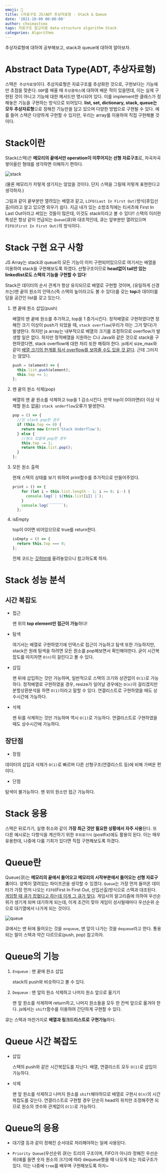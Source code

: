```yaml
---
emoji: 🚀
title: (자료구조 JS)ADT 추상자료형 - Stack & Queue
date: '2021-10-09 00:00:00'
author: choieastsea
tags: 자료구조 알고리즘 data-structure algorithm Stack
categories: Algorithms
---
```


추상자료형에 대하여 공부해보고, stack과 queue에 대하여 알아보자.

# Abstract Data Type(ADT, 추상자료형)

스택은` 추상자료형`이다. 추상자료형은 자료구조를 추상화한 것으로, 구현보다는 기능에만 초점을 맞춘다. `OOP`를 배울 때 `추상클래스`에 대하여 배운 적이 있을텐데, 이는 실제 구현된 것이 아니고 기능에 대한 메서드만 명시되어 있다. 이를 implement한 클래스가 정해놓은 기능을 구현하는 방식으로 되어있다. **list, set, dictionary, stack, queue는 모두 추상자료형**으로 정해진 기능만을 담고 있으며 다양한 방법으로 구현될 수 있다. 예를 들어 스택은 다양하게 구현할 수 있지만, 우리는 array를 이용하여 직접 구현해볼 것이다.

# Stack이란

Stack(스택)은 **메모리의 끝에서만 operation이 이루어지는 선형 자료구조**로, 차곡차곡 쌓아올린 형태를 생각하면 이해하기 편하다. 

![stack](stack_1.jpg)

(물론 메모리가 저렇게 생기지는 않았을 것이다. 단지 스택을 그릴때 저렇게 표현한다고 생각하자.)

그림과 같이 끝부분만 열려있는 배열과 같고, `LIFO(Last In First Out)`방식(후입선출)이라고 알고 있으면 외우기 쉽다. 지금 내가 있는 소방조직에는 티셔츠에 First In Last Out이라고 써있는 것들이 많은데, 이것도 stack이라고 볼 수 있다!! 스택의 이러한 특성은 항상 같이 언급되는 `Queue`(큐)와 대조적인데, 큐는 앞부분만 열려있으며 `FIFO(First In First Out)`의 방식이다.

# Stack 구현 요구 사항

JS Array는 stack과 queue의 모든 기능이 이미 구현되어있으므로 여기서는 배열을 이용하여 stack을 구현해보도록 하겠다. 선형구조이므로 **head없이 tail만 있는 linkedlist로도 스택의 기능을 구현할 수 있다**!

Stack은 데이터의 순서 관계가 항상 유지되므로 배열로 구현할 것이며, (유일하게 신경쓰는)맨 끝의 원소의 인덱스(즉 스택의 높이라고도 볼 수 있다)를 갖는 **top**과 데이터를 담을 공간인 list를 갖고 있는다.

1. 맨 끝에 원소 삽입(push)

   배열의 맨 끝에 원소를 추가하고, top을 1 증가시킨다. 정적배열로 구현하였다면 정해진 크기 이상이 push가 되었을 때, `stack overflow`(우리가 아는 그거 맞다)가 발생한다. 하지만 js array는 내부적으로 배열의 크기를 조정하므로 overflow가 발생할 일은 없다. 하지만 정적배열을 지원하는 C나 Java와 같은 것으로 stack을 구현하였다면, stack overflow에 대한 처리 또한 해줘야 한다. js에서 size_max와 같이 <u>배열 크기의 한계를 둬서 overflow를 보여줄 수도 있을 것 같다</u>. 근데 그러지는 않았다.

   ```javascript
   push = (element) => {
     this.list.push(element);
     this.top += 1;
   };
   ```

2. 맨 끝의 원소 삭제(pop)

   배열의 맨 끝 원소를 삭제하고 top을 1 감소시킨다. 만약 top이 0이라면(더 이상 삭제할 원소 없음) `stack underflow`오류가 발생한다.

   ```javascript
   pop = () => {
     //빈 stack pop한 경우
     if (this.top <= 0) {
       return new Error('Stack Underflow');
     } else {
       //원소 있을때 pop한 경우
       this.top -= 1;
       return this.list.pop();
     }
   };
   ```

3. 모든 원소 출력

   현재 스택의 상태를 보기 위하여 print함수를 추가적으로 만들어주었다.

   ```javascript
   print = () => {
       for (let i = this.list.length - 1; i >= 0; i--) {
         console.log(`| ${this.list[i]} |`);
       }
       console.log(`‾‾‾‾‾`);
     };
   ```

4. isEmpty

   top이 0이면 비어있으므로 true를 return한다.

   ```javascript
   isEmpty = () => {
     return this.top === 0;
   };
   ```

   전체 코드는 [깃허브에](https://github.com/choieastsea/DataStructureJS/blob/main/DS03_Stack.js) 올려놓았으니 참고하도록 하자.

# Stack 성능 분석

## 시간 복잡도

- 접근

  맨 위의 **top element만 접근이 가능**하다!

- 탐색

  여기서는 배열로 구현하였기에 인덱스로 접근이 가능하고 탐색 또한 가능하지만, stack은 원래 탐색을 하려면 모든 원소를 pop해보면서 확인해야한다. 굳이 시간복잡도를 따지자면 `O(n)`이 걸린다고 볼 수 있다.

- 삽입

  맨 뒤에 삽입하는 것만 가능하며, 일반적으로 스택의 크기와 상관없이 `O(1)`로 가능하다. 정적배열로 구현하였을 경우, resize가 일어날 경우에는 `O(n)`이 걸리겠지만 분할상환분석을 하면 `O(1)`이라고 말할 수 있다. 연결리스트로 구현하였을 때도 상수시간에 가능하다.

- 삭제

  맨 뒤를 삭제하는 것만 가능하며 역시 `O(1)`로 가능하다. 연결리스트로 구현하였을 때도 상수시간에 가능하다.

## 장단점

- 장점

데이터의 삽입과 삭제가 `O(1)`로 빠르며 다른 선형구조(연결리스트 등)에 비해 가벼운 편이다.

- 단점

탐색이 불가능하다. 맨 위의 원소만 접근 가능하다.

# Stack 응용

스택은 뒤로가기, 실행 취소와 같이 **가장 최근 것만 필요한 상황에서 자주 사용**된다. 또 다른 예시로는 다항식을 계산하기 위한 `후위표기식` (postfix)에도 활용이 된다. 이는 매우 유용한데, 나중에 다룰 기회가 있다면 직접 구현해보도록 하겠다.

# Queue란

Queue(큐)는 **메모리의 끝에서 들어오고 메모리의 시작부분에서 들어오는 선형 자료구조**이다. 양쪽이 열려있는 파이프관을 생각할 수 있겠다. `Queue`는 가장 먼저 들어온 데이터가 가장 먼저 나오는 `FIFO`(First In First Out, 선입선출)방식으로 스택과 대조된다. <u>게임할 때 큐가 잡혔다고 하는데 이게 그 큐가 맞다</u>. 게임사의 알고리즘에 의하여 우선순위가 생기게 되며 대기하게 되는데, 이게 조건이 맞아 게임이 성사될때마다 우선순위 순으로 대기열에서 나가게 되는 것이다.

![queue](queue_1.jpg)

큐에서는 맨 뒤에 들어오는 것을 `enqueue`, 맨 앞이 나가는 것을 `dequeue`라고 한다. 통용되는 말이 스택과 약간 다르므로(push, pop) 참고하자.

# Queue의 기능

1. `Enqueue` : 맨 끝에 원소 삽입

   stack의 push와 비슷하다고 볼 수 있다.

2. `Dequeue` : 맨 앞의 원소 삭제하고 나머지 원소 앞으로 옮기기

   맨 앞 원소를 삭제하며 return하고, 나머지 원소들을 모두 한 칸씩 앞으로 옮겨야 한다. js에서는 `shift`함수를 이용하여 간단하게 구현할 수 있다.

큐는 스택과 마찬가지로 **배열과 링크드리스트로 구현가능**하다.

# Queue 시간 복잡도

- 삽입

  스택의 push와 같은 시간복잡도를 지닌다. 배열, 연결리스트 모두 `O(1)`로 삽입이 가능하다.

- 삭제

  맨 앞 원소를 삭제하고 나머지 원소를 `shift`해야하므로 배열로 구현시 `O(n)`의 시간복잡도를 갖는다. 연결리스트로 구현할 경우 단순히 head의 위치만 조정해주면 되므로 원소의 갯수와 관계없이 `O(1)`로 가능하다.

# Queue의 응용

- 대기열 등과 같이 정해진 순서대로 처리해야하는 일에 사용된다.

- `Priority Queue`(우선순위 큐)는 트리의 구조이며, FIFO가 아니라 정해진 우선순위(예를 들면 숫자 원소의 크기)에 따라 dequeue했을 때 나오게 되는 자료구조가 있다. 이는 나중에 `tree`를 배우며 구현해보도록 하자~
